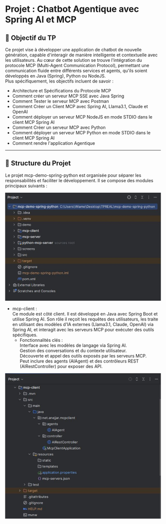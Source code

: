 # Projet : Chatbot Agentique avec Spring AI et MCP
## 📌 Objectif du TP
Ce projet vise à développer une application de chatbot de nouvelle génération, capable d'interagir
de manière intelligente et contextuelle avec les utilisateurs. Au cœur de cette solution se trouve l'intégration 
du protocole MCP (Multi-Agent Communication Protocol), permettant une communication fluide entre différents services et agents,
qu'ils soient développés en Java (Spring), Python ou NodeJS.   
Plus spécifiquement, les objectifs incluent de savoir :
  - Architecture et Spécifications du Protocole MCP
  - Comment créer un serveur MCP SSE avec Java Spring
  - Comment Tester le serveur MCP avec Postman
  - Comment Créer un Client MCP avec Spring AI, Llama3.1, Claude et OpenAI
  - Comment déployer un serveur MCP NodeJS en mode STDIO dans le client MCP Spring AI
  - Comment Créer un serveur MCP avec Python
  - Comment déployer un serveur MCP Python en mode STDIO dans le client MCP Spring AI
  - Comment rendre l'application Agentique

---
## 🧱 Structure du Projet

Le projet mcp-demo-spring-python est organisée pour séparer les responsabilités et faciliter le développement. Il se compose des modules principaux suivants :

  ![img](screens/mcp-server/structuregeneral.JPG)

  - mcp-client :  
Ce module est côté client. Il est développé en Java avec Spring Boot et utilise Spring AI.  Son rôle il reçoit les requêtes des utilisateurs, les traite en utilisant des modèles d'IA externes (Llama3.1, Claude, OpenAI) via Spring AI, et interagit avec les serveurs MCP pour exécuter des outils spécifiques.  
     - Fonctionnalités clés :  
Interface avec les modèles de langage via Spring AI.  
Gestion des conversations et du contexte utilisateur.  
Découverte et appel des outils exposés par les serveurs MCP.  
Peut inclure des agents (AIAgent) et des contrôleurs REST (AIRestController) pour exposer des API.

![img](screens/mcp-server/mcp-client.JPG)
















